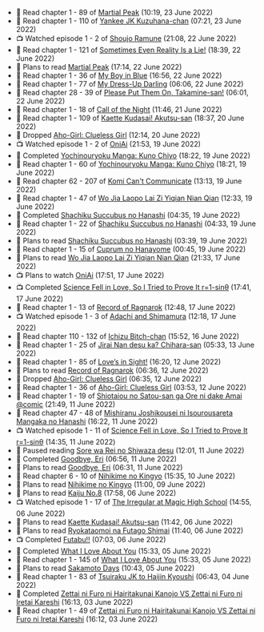 <!-- ANILIST_ACTIVITY:start -->

-   📖 Read chapter 1 - 89 of [Martial Peak](https://anilist.co/manga/104494) (10:19, 23 June 2022)
-   📖 Read chapter 1 - 110 of [Yankee JK Kuzuhana-chan](https://anilist.co/manga/116822) (07:21, 23 June 2022)
-   📺 Watched episode 1 - 2 of [Shoujo Ramune](https://anilist.co/anime/21828) (21:08, 22 June 2022)
-   📖 Read chapter 1 - 121 of [Sometimes Even Reality Is a Lie!](https://anilist.co/manga/113076) (18:39, 22 June 2022)
-   📖 Plans to read [Martial Peak](https://anilist.co/manga/104494) (17:14, 22 June 2022)
-   📖 Read chapter 1 - 36 of [My Boy in Blue](https://anilist.co/manga/85451) (16:56, 22 June 2022)
-   📖 Read chapter 1 - 77 of [My Dress-Up Darling](https://anilist.co/manga/101583) (06:06, 22 June 2022)
-   📖 Read chapter 28 - 39 of [Please Put Them On, Takamine-san!](https://anilist.co/manga/107559) (06:01, 22 June 2022)
-   📖 Read chapter 1 - 18 of [Call of the Night](https://anilist.co/manga/111233) (11:46, 21 June 2022)
-   📖 Read chapter 1 - 109 of [Kaette Kudasai! Akutsu-san](https://anilist.co/manga/113501) (18:37, 20 June 2022)
-   📖 Dropped [Aho-Girl: Clueless Girl](https://anilist.co/manga/77102) (12:14, 20 June 2022)
-   📺 Watched episode 1 - 2 of [OniAi](https://anilist.co/anime/14199) (21:53, 19 June 2022)
-   📖 Completed [Yochinouryoku Manga: Kuno Chiyo](https://anilist.co/manga/107729) (18:22, 19 June 2022)
-   📖 Read chapter 1 - 60 of [Yochinouryoku Manga: Kuno Chiyo](https://anilist.co/manga/107729) (18:21, 19 June 2022)
-   📖 Read chapter 62 - 207 of [Komi Can't Communicate](https://anilist.co/manga/97852) (13:13, 19 June 2022)
-   📖 Read chapter 1 - 47 of [Wo Jia Laopo Lai Zi Yiqian Nian Qian](https://anilist.co/manga/146267) (12:33, 19 June 2022)
-   📖 Completed [Shachiku Succubus no Hanashi](https://anilist.co/manga/106688) (04:35, 19 June 2022)
-   📖 Read chapter 1 - 22 of [Shachiku Succubus no Hanashi](https://anilist.co/manga/106688) (04:33, 19 June 2022)
-   📖 Plans to read [Shachiku Succubus no Hanashi](https://anilist.co/manga/106688) (03:39, 19 June 2022)
-   📖 Read chapter 1 - 15 of [Cuprum no Hanayome](https://anilist.co/manga/117675) (00:45, 19 June 2022)
-   📖 Plans to read [Wo Jia Laopo Lai Zi Yiqian Nian Qian](https://anilist.co/manga/146267) (21:33, 17 June 2022)
-   📺 Plans to watch [OniAi](https://anilist.co/anime/14199) (17:51, 17 June 2022)
-   📺 Completed [Science Fell in Love, So I Tried to Prove It r=1-sinθ](https://anilist.co/anime/125124) (17:41, 17 June 2022)
-   📖 Read chapter 1 - 13 of [Record of Ragnarok](https://anilist.co/manga/107098) (12:48, 17 June 2022)
-   📺 Watched episode 1 - 3 of [Adachi and Shimamura](https://anilist.co/anime/109287) (12:18, 17 June 2022)
-   📖 Read chapter 110 - 132 of [Ichizu Bitch-chan](https://anilist.co/manga/119121) (15:52, 16 June 2022)
-   📖 Read chapter 1 - 25 of [Jirai Nan desu ka? Chihara-san](https://anilist.co/manga/137714) (05:33, 13 June 2022)
-   📖 Read chapter 1 - 85 of [Love’s in Sight!](https://anilist.co/manga/107445) (16:20, 12 June 2022)
-   📖 Plans to read [Record of Ragnarok](https://anilist.co/manga/107098) (06:36, 12 June 2022)
-   📖 Dropped [Aho-Girl: Clueless Girl](https://anilist.co/manga/77102) (06:35, 12 June 2022)
-   📖 Read chapter 1 - 36 of [Aho-Girl: Clueless Girl](https://anilist.co/manga/77102) (03:53, 12 June 2022)
-   📖 Read chapter 1 - 19 of [Shiotaiou no Satou-san ga Ore ni dake Amai @comic](https://anilist.co/manga/123130) (21:49, 11 June 2022)
-   📖 Read chapter 47 - 48 of [Mishiranu Joshikousei ni Isourousareta Mangaka no Hanashi](https://anilist.co/manga/142994) (16:22, 11 June 2022)
-   📺 Watched episode 1 - 11 of [Science Fell in Love, So I Tried to Prove It r=1-sinθ](https://anilist.co/anime/125124) (14:35, 11 June 2022)
-   📖 Paused reading [Sore wa Rei no Shiwaza desu](https://anilist.co/manga/117342) (12:01, 11 June 2022)
-   📖 Completed [Goodbye, Eri](https://anilist.co/manga/146983) (06:56, 11 June 2022)
-   📖 Plans to read [Goodbye, Eri](https://anilist.co/manga/146983) (06:31, 11 June 2022)
-   📖 Read chapter 6 - 10 of [Nihikime no Kingyo](https://anilist.co/manga/101983) (15:35, 10 June 2022)
-   📖 Plans to read [Nihikime no Kingyo](https://anilist.co/manga/101983) (11:00, 09 June 2022)
-   📖 Plans to read [Kaiju No.8](https://anilist.co/manga/120760) (17:58, 06 June 2022)
-   📺 Watched episode 1 - 17 of [The Irregular at Magic High School](https://anilist.co/anime/20458) (14:55, 06 June 2022)
-   📖 Plans to read [Kaette Kudasai! Akutsu-san](https://anilist.co/manga/113501) (11:42, 06 June 2022)
-   📖 Plans to read [Ryokataomoi na Futago Shimai](https://anilist.co/manga/119832) (11:40, 06 June 2022)
-   📺 Completed [Futabu!!](https://anilist.co/anime/21076) (07:03, 06 June 2022)
-   📖 Completed [What I Love About You](https://anilist.co/manga/106474) (15:33, 05 June 2022)
-   📖 Read chapter 1 - 145 of [What I Love About You](https://anilist.co/manga/106474) (15:33, 05 June 2022)
-   📖 Plans to read [Sakamoto Days](https://anilist.co/manga/125828) (10:43, 05 June 2022)
-   📖 Read chapter 1 - 83 of [Tsuiraku JK to Haijin Kyoushi](https://anilist.co/manga/99737) (06:43, 04 June 2022)
-   📖 Completed [Zettai ni Furo ni Hairitakunai Kanojo VS Zettai ni Furo ni Iretai Kareshi](https://anilist.co/manga/123236) (16:13, 03 June 2022)
-   📖 Read chapter 1 - 49 of [Zettai ni Furo ni Hairitakunai Kanojo VS Zettai ni Furo ni Iretai Kareshi](https://anilist.co/manga/123236) (16:12, 03 June 2022)

<!-- ANILIST_ACTIVITY:end -->
